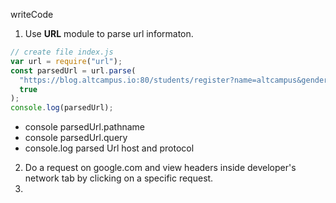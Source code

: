 writeCode

1. Use **URL** module to parse url informaton.

```js
// create file index.js
var url = require("url");
const parsedUrl = url.parse(
  "https://blog.altcampus.io:80/students/register?name=altcampus&gender=male",
  true
);
console.log(parsedUrl);
```
- console parsedUrl.pathname
- console parsedUrl.query
- console.log parsed Url host and protocol

2. Do a request on google.com and view headers inside developer's network tab by clicking on a specific request.
3. 
